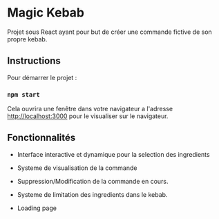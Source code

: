 # Magic Kebab

Projet sous React ayant pour but de créer une commande fictive de son propre kebab.

## Instructions

Pour démarrer le projet :

### `npm start`

Cela ouvrira une fenêtre dans votre navigateur a l'adresse [http://localhost:3000](http://localhost:3000) pour le visualiser sur le navigateur.

## Fonctionnalités

- Interface interactive et dynamique pour la selection des ingredients

- Systeme de visualisation de la commande

- Suppression/Modification de la commande en cours.

- Systeme de limitation des ingredients dans le kebab.

- Loading page
